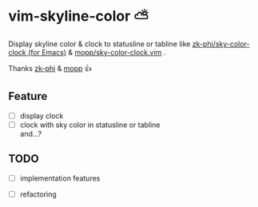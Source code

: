 # vim-skyline-color :partly_sunny:

Display skyline color & clock to  statusline or tabline
like [zk-phi/sky-color-clock (for Emacs)](https://github.com/zk-phi/sky-color-clock) & [mopp/sky-color-clock.vim](https://github.com/mopp/sky-color-clock.vim) .

Thanks [zk-phi](https://github.com/zk-phi) & [mopp](https://github.com/mopp) :+1:  

## Feature

- [ ] display clock  
- [ ] clock with sky color in statusline or tabline  
and...?

## TODO

- [ ] implementation features  
- [ ] refactoring  

